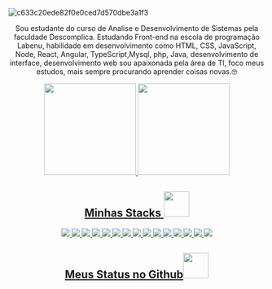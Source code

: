 ![c633c20ede82f0e0ced7d570dbe3a1f3](https://user-images.githubusercontent.com/70382532/138322189-2db8df52-9dcb-40a0-88a8-c365466bd33d.gif)


<p align="center">
 Sou estudante do curso de Analise e Desenvolvimento de Sistemas pela faculdade Descomplica. Estudando Front-end na escola de programação Labenu, habilidade em desenvolvimento como HTML, CSS, JavaScript, Node, React, Angular, TypeScript,Mysql, php, Java, desenvolvimento de interface, desenvolvimento web sou apaixonada pela área de TI, foco meus estudos, mais sempre procurando aprender coisas novas.🤓
</p>  

<div align="center">
  <a href="https://github.com/ketrynsdm">
  <img height="180em" src="https://github-readme-stats.vercel.app/api?username=ketrynsdm&show_icons=true&theme=dracula&include_all_commits=true&count_private=true"/>
  <img height="180em" src="https://github-readme-stats.vercel.app/api/top-langs/?username=ketrynsdm&layout=compact&langs_count=7&theme=dracula"/>
</div>

<h2 align="center">Minhas Stacks <img src="https://github.com/ritik307/ritik307/blob/main/images/laptop.gif" width="50"></h2>

<p align="center">
<img src="https://img.shields.io/badge/-HTML5-E34F26?style=flat-square&logo=html5&logoColor=white"/>
<img src="https://img.shields.io/badge/-CSS3-1572B6?style=flat-square&logo=css3"/>
<img src="https://img.shields.io/badge/-JavaScript-black?style=flat-square&logo=javascript"/>
<img src="https://img.shields.io/badge/-Nodejs-black?style=flat-square&logo=Node.js"/>
<img src="https://img.shields.io/badge/-React-black?style=flat-square&logo=react"/>
<img src="https://img.shields.io/badge/-Git-black?style=flat-square&logo=git"/>
<img src="https://img.shields.io/badge/-GitHub-black?style=flat-square&logo=github"/>
<img src="https://img.shields.io/badge/-TypeScript-black?style=flat-square&logo=TypeScript"/>
<img src="https://img.shields.io/badge/-Jest-black?style=flat-square&logo=Jest"/>
<img src="https://img.shields.io/badge/-Angular-black?style=flat-square&logo=Angular"/>
<img src="https://img.shields.io/badge/-MongoDB-black?style=flat-square&logo=MongoDB"/>
<img src="https://img.shields.io/badge/-Php-black?style=flat-square&logo=php"/>
<img src="https://img.shields.io/badge/-Mysql-black?style=flat-square&logo=Mysql"/>
<img src="https://img.shields.io/badge/-Java-black?style=flat-square&logo=Java"/>
<img src="https://img.shields.io/badge/-React-Native-black?style=flat-square&logo=react-native"/>
</p>

<h2 align="center">
  Meus Status no Github<img src="https://media.giphy.com/media/VgCDAzcKvsR6OM0uWg/giphy.gif" width="50">
</h2>
 
<br>



